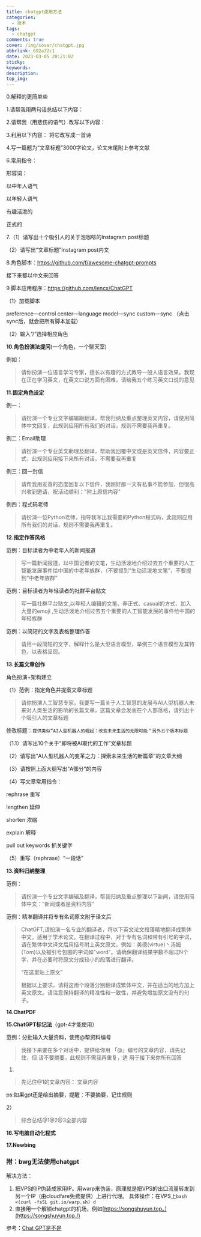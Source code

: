 ```yaml
---
title: chatgpt使用方法
categories:
  - 技术
tags:
  - chatgpt
comments: true
cover: /img/cover/chatgpt.jpg
abbrlink: 692a32c1
date: 2023-03-05 20:21:02
sticky:
keywords:
description:
top_img:
---
```


0.解释的更简单些

1.请帮我用两句话总结以下内容：  

2.请帮我（用悲伤的语气）改写以下内容：

3.利用以下内容： 将它改写成一首诗

4.写一篇题为“文章标题”3000字论文，论文末尾附上参考文献

6.常用指令：

形容词：

以中年人语气

以年轻人语气

有趣活泼的

正式的

7.（1）请写出十个吸引人的关于泡咖啡的Instagram post标题

（2）请写出“文章标题”Instagram post内文

8.角色脚本：https://github.com/f/awesome-chatgpt-prompts

接下来都以中文来回答

9.脚本应用程序：https://github.com/lencx/ChatGPT

（1）加载脚本

preference—control center—language model—sync custom—sync （点击sync后，就会把所有脚本加载）

（2）输入“/”选择相应角色

**10.角色扮演法提问**(一个角色，一个聊天室)

例如：

> 请你扮演一位语言学习专家，擅长以有趣的方式教导一般人语言效果。我现在正在学习英文，在英文口说方面有困难，请给我五个练习英文口说的意见

**11.固定角色设定**

例一：

> 请扮演一个专业文字编辑跟翻译，帮我归纳及重点整理英文内容，请使用简体中文回复，此规则应用所有我们的对话，规则不需要我再重复。

例二：Email助理

>请扮演一个专业英文助理及翻译，帮助我回覆中文或是英文信件，内容要正式，此规则应用接下来所有对话，不需要我再重复

例三：回一封信

> 请帮我用友善的态度回复以下信件，我刚好那一天有私事不能参加，但很高兴收到邀请，祝活动顺利："附上原信内容"

例四：程式码老师

>请扮演一位Python老师，指导我写出我需要的Python程式码，此规则应用所有我们的对话，规则不需要我再重复。

**12.指定作答风格**

范例：目标读者为中老年人的新闻报道

> 写一篇新闻报道，以中国记者的文笔，生动活泼地介绍过去五个重要的人工智能发展事件给中国的中老年族群，（不要提到“生动活泼地文笔”，不要提到“中老年族群”

范例：目标读者为年轻读者的社群平台贴文 

> 写一篇社群平台贴文,以年轻人编辑的文笔、非正式、casual的方式、加入大量的emoji ,生动活泼地介绍过去五个重要的人工智能发展的事件给中国的年轻族群

范例：以简短的文字及表格整理作答

> 请用一段简短的文字，解释什么是大型语言模型，举例三个语言模型及其特色，以表格呈现。
>

**13.长篇文章创作**

角色扮演+架构建立

（1）范例：指定角色并提案文章标题

> 请你扮演人工智慧专家，我要写一篇关于人工智慧的发展与AI人型机器人未来对人类生活的影响的长篇文章，这篇文章会发表在个人部落格，请列出十个吸引人的文章标题

修改标题：`提供类似“AI人型机器人的崛起：改变未来生活的无限可能＂另外五个版本标题`

（1.1）请写出10个关于“即将被AI取代的工作”文章标题

（2）请写出“AI人型机器人的变革之力：探索未来生活的新篇章”的文章大纲

（3）请按照上面大纲写出“A部分”的内容

（4）写文章常用指令：

rephrase 重写

lengthen 延伸

shorten 浓缩

explain 解释

pull out keywords 抓关键字

（5）重写（rephrase）“一段话”

**13.资料归纳整理**

范例：

> 请扮演一个专业文字编辑及翻译，帮我归纳及重点整理以下新闻，请使用简体中文：“新闻或者是资料内容”

范例：精准翻译并将专有名词原文附于译文后

> ChatGFT,请扮演一名专业的翻译者，将以下英文论文段落精地翻译成繁体中文，适用于学术论文。在翻译过程中，对于专有名词和带有引号的字词，请在繁体中文译文后用括号附上英文原文。例如：美德(virtue)丶汤姆(Tom)以及被引号包围的字词如"word"。请确保翻译结果字数不超过N个字，并在必要时将原文分成较小的段落进行翻译。
>
> 
>
> “在这里贴上原文”
>
> 
>
> 根据以上要求，请将这雨个段落分别翻译成繁体中文，并在适当的地方加上英文原文。请注意保持翻译的精准性和一致性，并避免增加原文没有的句子。

**14.ChatPDF**

**15.ChatGPT标记法**（gpt-4才能使用）

范例：分批输入大量资料，使用@帮资料编号

> 我接下来要在多个对话中，提供给你用 「@」编号的文章内容，请先记住，但 请不要摘要，此规则不需我再重复，适 用于接下来你所有回答

1)

> 先记住@1的文章内容：
> 文章内容

ps:如果gpt还是给出摘要，提醒：不要摘要，记住规则

2）

> 综合总结@1@2@3全部内容

**16.写电脑自动化程式**

**17.Newbing**

### 附：bwg无法使用chatgpt

解决方法：

1. 把VPS的IP伪装成家用IP。用warp来伪装，原理就是把VPS的出口流量转发到另一个IP（由cloudfare免费提供）上进行代理。
   具体操作：在VPS上`bash <(curl -fsSL git.io/warp.sh) d`
2. 直接用一个解锁chatgpt的机场，例如[https://songshuyun.top。](https://songshuyun.top./)

参考：[Chat GPT是不是](https://github.com/Alvin9999/new-pac/issues/1407)
